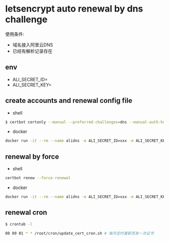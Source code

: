 # letsencrypt auto renewal by dns challenge

使用条件:

* 域名接入阿里云DNS
* 已经有解析记录存在

## env

* ALI_SECRET_ID=
* ALI_SECRET_KEY=

## create accounts and renewal config file

* shell

```bash
$ certbot certonly --manual --preferred-challenges=dns --manual-auth-hook /usr/src/app/authenticator.sh -d hub.digi-sky.com
```

* docker

```bash
docker run -it --rm --name alidns -e ALI_SECRET_ID=xxx -e ALI_SECRET_KEY=xxx -v /data/ssl/:/etc/letsencrypt/ hub.digi-sky.com/base/alidns:1.0.0 update hub.digi-sky.com
```

## renewal by force

* shell

```bash
certbot renew --force-renewal
```
* docker

```bash
docker run -it --rm --name alidns -e ALI_SECRET_ID=xxx -e ALI_SECRET_KEY=xxx -v /data/ssl/:/etc/letsencrypt/ hub.digi-sky.com/base/alidns:1.0.0
```

## renewal cron

```bash
$ crontab -l

00 09 01 * * /root/cron/update_cert_cron.sh # 每月定时重新签发一次证书
```
